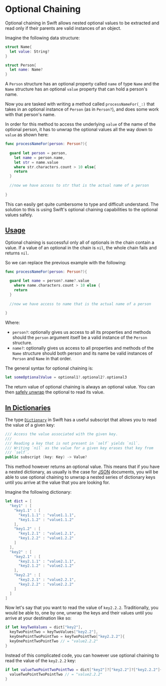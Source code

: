 # Optional Chaining

Optional chaining in Swift allows nested optional values to be extracted and read only if their parents are valid instances of an object.

Imagine the following data structure:

```swift
struct Name{
  let value: String?
}

struct Person{
  let name: Name?
}
```

A `Person` structure has an optional property called `name` of type `Name` and the `Name` structure has an optional `value` property that can hold a person's name.

Now you are tasked with writing a method called `processNameFor(_:)` that takes in an optional instance of `Person` (as in `Person?`), and does some work with that person's name.

In order for this method to access the underlying `value` of the name of the optional person, it has to unwrap the optional values all the way down to `value` as shown here:

```swift
func processNameFor(person: Person?){
  
  guard let person = person,
    let name = person.name,
    let str = name.value
    where str.characters.count > 10 else{
    return
  }
  
  //now we have access to str that is the actual name of a person
  
}
```

This can easily get quite cumbersome to type and difficult understand. The solution to this is using Swift's optional chaining capabilities to the optional values safely.

## [Usage](#usage)

Optional chaining is successful only all of optionals in the chain contain a value. If a value of an optional in the chain is `nil`, the whole chain fails and returns `nil`.

So we can replace the previous example with the following:

```swift
func processNameFor(person: Person?){
  
  guard let name = person?.name?.value
    where name.characters.count > 10 else {
    return
  }
  
  //now we have access to name that is the actual name of a person
  
}
```

Where:
* `person?`: optionally gives us access to all its properties and methods should the `person` argument itself be a valid instance of the `Person` structure.
* `name?`: optionally gives us access to all properties and methods of the `Name` structure should both person and its name be valid instances of `Person` and `Name` in that order.

The general syntax for optional chaining is:

```swift
let someOptionalValue = optional1?.optional2?.optional3
```

The return value of optional chaining is always an optional value. You can then [safely unwrap](optionals.md#safely-unwrapping) the optional to read its value.

## [In Dictionaries](#in-dictionaries)

The type [`Dictionary`](dictionary.md) in Swift has a useful subscript that allows you to read the value of a given key:

```swift
/// Access the value associated with the given key.
///
/// Reading a key that is not present in `self` yields `nil`.
/// Writing `nil` as the value for a given key erases that key from
/// `self`.
public subscript (key: Key) -> Value?
```

This method however returns an optional value. This means that if you have a nested dictionary, as usually is the case for [JSON](http://www.json.org/) documents, you will be able to use optional chaining to unwrap a nested series of dictionary keys until you arrive at the value that you are looking for.

Imagine the following dictionary:

```swift
let dict = [
  "key1" : [
    "key1.1" : [
      "key1.1.1" : "value1.1.1",
      "key1.1.2" : "value1.1.2"
    ],
    "key1.2" : [
      "key1.2.1" : "value1.2.1",
      "key1.2.2" : "value1.2.2"
    ]
  ],
  "key2" : [
    "key2.1" : [
      "key2.1.1" : "value2.1.1",
      "key2.1.2" : "value2.1.2"
    ],
    "key2.2" : [
      "key2.2.1" : "value2.2.1",
      "key2.2.2" : "value2.2.2"
    ]
  ]
]
```

Now let's say that you want to read the value of `key2.2.2`. Traditionally, you would be able to, one by one, unwrap the keys and their values until you arrive at your destination like so:

```swift
if let keyTwoValues = dict["key2"],
  keyTwoPointTwo = keyTwoValues["key2.2"],
  keyOnePointTwoPointTwo = keyTwoPointTwo["key2.2.2"]{
  keyOnePointTwoPointTwo // = "value2.2.2"
}
```

Instead of this complicated code, you can however use optional chaining to read the value of the `key2.2.2` key:

```swift
if let valueTwoPointTwoPointTwo = dict["key2"]?["key2.2"]?["key2.2.2"]{
  valueTwoPointTwoPointTwo // = "value2.2.2"
}
```
